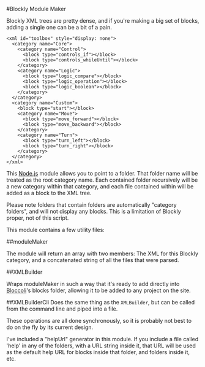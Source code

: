 #Blockly Module Maker

Blockly XML trees are pretty dense, and if you're making a big set of blocks, adding a single one can be a bit of a pain.

    <xml id="toolbox" style="display: none">
      <category name="Core">
        <category name="Control">
          <block type="controls_if"></block>
          <block type="controls_whileUntil"></block>
        </category>
        <category name="Logic">
          <block type="logic_compare"></block>
          <block type="logic_operation"></block>
          <block type="logic_boolean"></block>
        </category>
      </category>
      <category name="Custom">
        <block type="start"></block>
        <category name="Move">
          <block type="move_forward"></block>
          <block type="move_backward"></block>
        </category>
        <category name="Turn">
          <block type="turn_left"></block>
          <block type="turn_right"></block>
        </category>
      </category>
    </xml>

This [Node.js](http://nodejs.org/) module allows you to point to a folder. That folder name will be treated as the root category name. Each contained folder recursively will be a new category within that category, and each file contained within will be added as a block to the XML tree.

Please note folders that contain folders are automatically "category folders", and will not display any blocks. This is a limitation of Blockly proper, not of this script.

This module contains a few utility files:

##moduleMaker

The module will return an array with two members: The XML for this Blockly category, and a concatenated string of all the files that were parsed.

##XMLBuilder

Wraps moduleMaker in such a way that it's ready to add directly into [Bloccoli](http://XML.org)'s blocks folder, allowing it to be added to any project on the site.

##XMLBuilderCli
Does the same thing as the `XMLBuilder`, but can be called from the command line and piped into a file.

These operations are all done synchronously, so it is probably not best to do on the fly by its current design.

I've included a "helpUrl" generator in this module. If you include a file called 'help' in any of the folders, with a URL string inside it, that URL will be used as the default help URL for blocks inside that folder, and folders inside it, etc.
